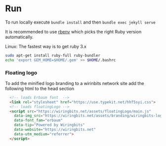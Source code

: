# Run

To run locally execute `bundle install` and then `bundle exec jekyll serve` 

It is recommended to use [rbenv](https://github.com/rbenv/rbenv) which picks the right Ruby version automatically.

Linux:
The fastest way is to get ruby 3.x
```sh
sudo apt-get install ruby-full ruby-bundler
echo 'export GEM_HOME=$HOME/.gem' >> $HOME/.bashrc
```


### Floating logo

To add the minified logo branding to a wirinbits network site add the following html to the head section

```html
  <!-- loads Erbaum font  -->
  <link rel="stylesheet" href="https://use.typekit.net/hhf5syi.css">
  <!-- loads floatingLogo -->
  <script src="https://wiringbits.net/assets/floatingLogo/main.js"
    data-img_src="https://wiringbits.net/assets/branding/wiringbits-logo-mark-full-color-rgb.svg"
    data-font_fam="erbaum"
    data-tip="Powered by Wiringbits"
    data-website="https://wiringbits.net"
    data-utm_medium="referrer">
  </script>
```
